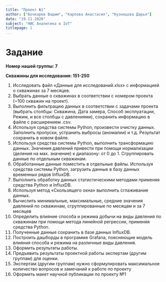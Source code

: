 ```yaml
---
title: "Проект №1"
author: ["Бочкарев Вадим", "Карпова Анастасия", "Кузнецова Дарья"]
date: "19.11.2020"
subject: "НИС Аналитика в IoT"
titlepage: 1
...
```


# Задание

**Номер нашей группы: 7**

**Скважины для исследования: 151-250**

1. Исследовать файл «Данные для исследований.xlsx» с информацией о скважинах за 7 месяцев.
2. Выбрать данные о скважинах в соответствии с номером проекта (~100 скважин на проект).
3. Выполнить фильтрацию данных в соответствии с задачами проекта (выбрать столбцы: Скважина, Дата замера, Способ эксплуатации, Режим, и все столбцы с давлениями), сохранить информацию в файле с расширением .csv.
4. Используя средства системы Python, произвести очистку данных. Заполнить пропуски, устранить выбросы (аномалии) и т.д. Результат сохранить в новом файле.
5. Используя средства системы Python, выполнить трансформацию данных. Значения давлений привести при помощи нормализации (деления на мах. значение) к диапазону: от 0  до 1. Сгруппировать данные по отдельным скважинам.
6. Обработанные данные поместить в отдельные файлы. Используя средства системы Python, загрузить данные в базу данных временных рядов InfluxDB.
7. Выполнить обработку данных статистическими методами применяя средства Python и InfluxDB.
8. Используя метод «Скользящего  окна» выполнить сглаживание данных.
9. Вычислить минимальные, максимальные, средние значения давлений по скважинам, сгруппированные по месяцам и за 7 месяцев
10. Определить влияние  способа и режима добычи на виды давления по скважинам при помощи метода линейной регрессии, применяя средства Python.
11. Полученные данные сохранить в базе данных InfluxDB.
12. Построить дашборды в программе Grafana, поясняющие модель влияния способа и режима на различные виды давления.
13. Оформить результаты работы.
14. Предъявить результаты проектной работы экспертам (другим группам) для оценки.
15. Экспертам (другим группам) нужно сформулировать максимальное количество вопросов и замечаний к работе по проекту
16. Оформить макет научной публикации по проекту №1
